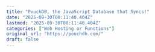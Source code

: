 ```yaml
---
title: "PouchDB, the JavaScript Database that Syncs!"
date: "2025-09-30T00:11:40.404Z"
lastmod: "2025-09-30T00:11:40.404Z"
categories: ["Web Hosting or Functions"]
original_url: "https://pouchdb.com/"
draft: false
---
```

